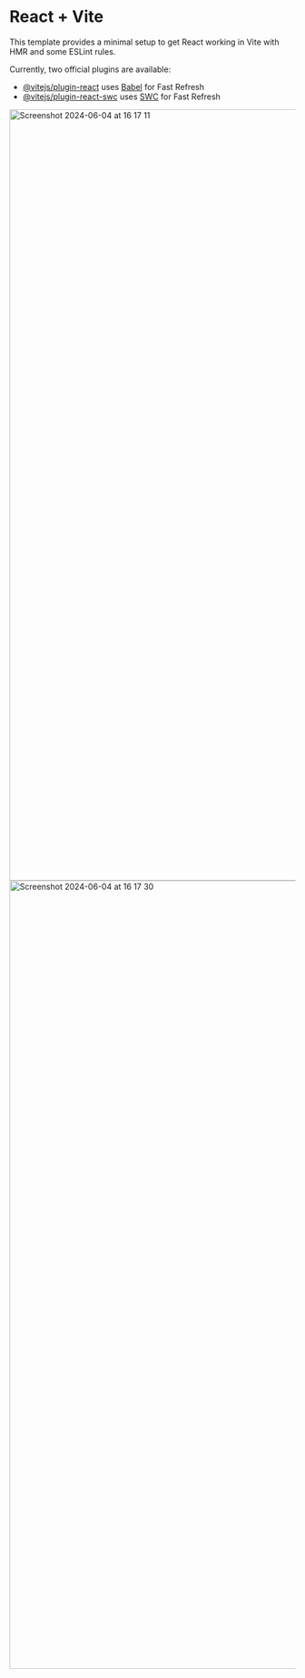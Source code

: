 # React + Vite

This template provides a minimal setup to get React working in Vite with HMR and some ESLint rules.

Currently, two official plugins are available:

- [@vitejs/plugin-react](https://github.com/vitejs/vite-plugin-react/blob/main/packages/plugin-react/README.md) uses [Babel](https://babeljs.io/) for Fast Refresh
- [@vitejs/plugin-react-swc](https://github.com/vitejs/vite-plugin-react-swc) uses [SWC](https://swc.rs/) for Fast Refresh

<img width="1356" alt="Screenshot 2024-06-04 at 16 17 11" src="https://github.com/flmm87/worldwise/assets/116169576/3aa8db1c-1c09-4c9a-9e05-c7c4f3fdb6bd">
<img width="1386" alt="Screenshot 2024-06-04 at 16 17 30" src="https://github.com/flmm87/worldwise/assets/116169576/f0ff34d9-46c7-4a8d-9a9f-7265290a0873">
